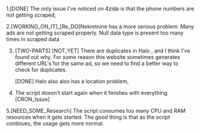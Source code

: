 1.[DONE] The only issue I've noticed on 4zida is that the phone numbers are not getting scraped,

2.[WORKING_ON_IT]\_[Re_DO]Nekretnine has a more serious problem.
Many ads are not getting scraped properly. Null data type is present too many times in scraped data

3. [TWO-PARTS]
   [NOT_YET] There are duplicates in Halo
   , and I think I've found out why. For some reason this website sometimes generates
   different URL's for the same ad, so we need to find a better way to check for duplicates.

   [DONE] Halo also also has a location problem,

4. The script doesn't start again when it finishes with everything.[CRON_Issue]

5.[NEED_SOME_Research] The script consumes too many CPU and RAM resources when it gets started. The good thing is that as the script continues, the usage gets more normal.
